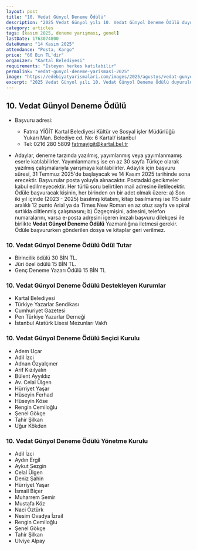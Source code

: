 ```yaml
---
layout: post
title: "10. Vedat Günyol Deneme Ödülü"
description: "2025 Vedat Günyol yılı 10. Vedat Günyol Deneme Ödülü duyuruldu"
category: articles
tags: [kasım 2025, deneme yarışması, genel]
lastDate: 1763074800
dateHuman: "14 Kasım 2025"
attendance: "Posta, Kargo"
price: "60 Bin TL'dir"
organizer: "Kartal Belediyesi"
requirements: "İsteyen herkes katılabilir"
permalink: "vedat-gunyol-deneme-yarismasi-2025"
image: "https://edebiyatyarismalari.com/images/2025/agustos/vedat-gunyol-deneme-yarismasi.jpg"
excerpt: "2025 Vedat Günyol yılı 10. Vedat Günyol Deneme Ödülü duyuruldu"
---
```


## 10. Vedat Günyol Deneme Ödülü

- Başvuru adresi: 
    - Fatma YİĞİT Kartal Belediyesi Kültür ve Sosyal işler Müdürlüğü Yukarı Man. Belediye cd. No: 6 Kartal/ istanbul
    - Tel: 0216 280 5809 fatmayigit@kartal.bel.tr

- Adaylar, deneme tarzında yazılmış, yayımlanmış veya yayımlanmamış eserle katılabilirler. Yayımlanmamış ise en az 30 sayfa Türkçe olarak yazılmış çalışmalarıyla yarışmaya katılabilirler. Adaylık için başvuru süresi, 31 Temmuz 2025'de başlayacak ve 14 Kasım 2025 tarihinde sona erecektir. Başvurular posta yoluyla alınacaktır. Postadaki gecikmeler kabul edilmeyecektir. Her türlü soru belirtilen mail adresine iletilecektir. Ödüle başvuracak kişinin, her birinden on bir adet olmak üzere:
a) Son iki yıl içinde (2023 - 2025) basılmış kitabını, kitap basılmamış ise 115 satır aralıklı 12 punto Arial ya da Times New Roman en az otuz sayfa ve spiral sırtlıkla ciltlenmiş çalışmasını;
b) Özgeçmişini, adresini, telefon numaralarını, varsa e-posta adresini içeren imzalı başvuru dilekçesi ile birlikte **Vedat Günyol Deneme Ödülü** Yazmanlığına iletmesi gerekir. Ödüle başvururken gönderilen dosya ve kitaplar geri verilmez.

### 10. Vedat Günyol Deneme Ödülü Ödül Tutar

- Birincilik ödülü 30 BİN TL.
- Jüri özel ödülü 15 BİN TL.
- Genç Deneme Yazarı Ödülü 15 BİN TL

### 10. Vedat Günyol Deneme Ödülü Destekleyen Kurumlar

- Kartal Belediyesi
- Türkiye Yazarlar Sendikası
- Cumhuriyet Gazetesi
- Pen Türkiye Yazarlar Derneği
- İstanbul Atatürk Lisesi Mezunları Vakfı

### 10. Vedat Günyol Deneme Ödülü Seçici Kurulu

- Adem Uçar
- Adil İzci
- Adnan Özyalçıner
- Arif Kızılyalın
- Bülent Ayyıldız
- Av. Celal Ülgen
- Hürriyet Yaşar
- Hüseyin Ferhad
- Hüseyin Köse
- Rengin Cemiloğlu
- Şenel Gökçe
- Tahir Şilkan
- Uğur Kökden

### 10. Vedat Günyol Deneme Ödülü Yönetme Kurulu

- Adil İzci
- Aydın Ergil
- Aykut Sezgin
- Celal Ülgen
- Deniz Şahin
- Hürriyet Yaşar
- İsmail Biçer
- Muharrem Semir
- Mustafa Köz
- Naci Öztürk
- Nesim Ovadya İzrail
- Rengin Cemiloğlu
- Şenel Gökçe
- Tahir Şilkan
- Ulviye Alpay